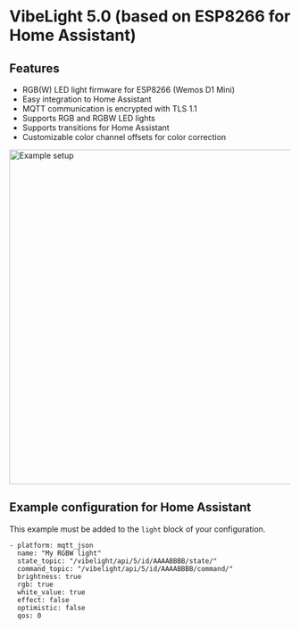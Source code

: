 # VibeLight 5.0 (based on ESP8266 for Home Assistant)

## Features

- RGB(W) LED light firmware for ESP8266 (Wemos D1 Mini)
- Easy integration to Home Assistant
- MQTT communication is encrypted with TLS 1.1
- Supports RGB and RGBW LED lights
- Supports transitions for Home Assistant
- Customizable color channel offsets for color correction

<img alt="Example setup" src="https://sicherheitskritisch.de/images/TODO.jpg" width="600">

## Example configuration for Home Assistant

This example must be added to the `light` block of your configuration.

    - platform: mqtt_json
      name: "My RGBW light"
      state_topic: "/vibelight/api/5/id/AAAABBBB/state/"
      command_topic: "/vibelight/api/5/id/AAAABBBB/command/"
      brightness: true
      rgb: true
      white_value: true
      effect: false
      optimistic: false
      qos: 0
